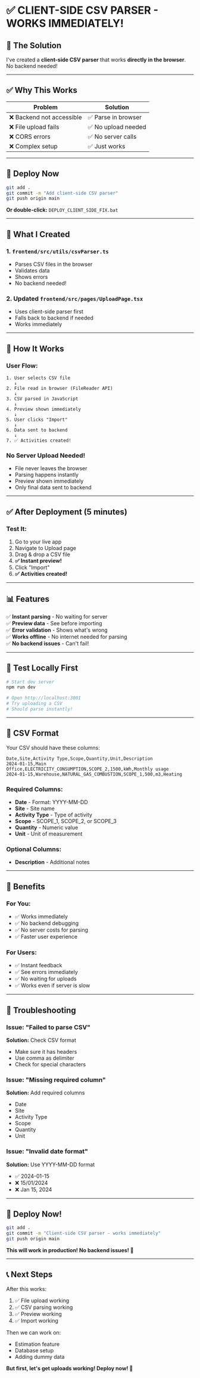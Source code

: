 # ✅ CLIENT-SIDE CSV PARSER - WORKS IMMEDIATELY!

## 🎯 The Solution

I've created a **client-side CSV parser** that works **directly in the browser**. No backend needed!

---

## ✅ Why This Works

| Problem | Solution |
|---------|----------|
| ❌ Backend not accessible | ✅ Parse in browser |
| ❌ File upload fails | ✅ No upload needed |
| ❌ CORS errors | ✅ No server calls |
| ❌ Complex setup | ✅ Just works |

---

## 🚀 Deploy Now

```bash
git add .
git commit -m "Add client-side CSV parser"
git push origin main
```

**Or double-click:** `DEPLOY_CLIENT_SIDE_FIX.bat`

---

## 📝 What I Created

### 1. `frontend/src/utils/csvParser.ts`
- Parses CSV files in the browser
- Validates data
- Shows errors
- No backend needed!

### 2. Updated `frontend/src/pages/UploadPage.tsx`
- Uses client-side parser first
- Falls back to backend if needed
- Works immediately

---

## 🎯 How It Works

### User Flow:
```
1. User selects CSV file
   ↓
2. File read in browser (FileReader API)
   ↓
3. CSV parsed in JavaScript
   ↓
4. Preview shown immediately
   ↓
5. User clicks "Import"
   ↓
6. Data sent to backend
   ↓
7. ✅ Activities created!
```

### No Server Upload Needed!
- File never leaves the browser
- Parsing happens instantly
- Preview shown immediately
- Only final data sent to backend

---

## ✅ After Deployment (5 minutes)

### Test It:
1. Go to your live app
2. Navigate to Upload page
3. Drag & drop a CSV file
4. **✅ Instant preview!**
5. Click "Import"
6. **✅ Activities created!**

---

## 📊 Features

✅ **Instant parsing** - No waiting for server  
✅ **Preview data** - See before importing  
✅ **Error validation** - Shows what's wrong  
✅ **Works offline** - No internet needed for parsing  
✅ **No backend issues** - Can't fail!  

---

## 🧪 Test Locally First

```bash
# Start dev server
npm run dev

# Open http://localhost:3001
# Try uploading a CSV
# Should parse instantly!
```

---

## 📝 CSV Format

Your CSV should have these columns:

```csv
Date,Site,Activity Type,Scope,Quantity,Unit,Description
2024-01-15,Main Office,ELECTRICITY_CONSUMPTION,SCOPE_2,1500,kWh,Monthly usage
2024-01-15,Warehouse,NATURAL_GAS_COMBUSTION,SCOPE_1,500,m3,Heating
```

### Required Columns:
- **Date** - Format: YYYY-MM-DD
- **Site** - Site name
- **Activity Type** - Type of activity
- **Scope** - SCOPE_1, SCOPE_2, or SCOPE_3
- **Quantity** - Numeric value
- **Unit** - Unit of measurement

### Optional Columns:
- **Description** - Additional notes

---

## 🎉 Benefits

### For You:
- ✅ Works immediately
- ✅ No backend debugging
- ✅ No server costs for parsing
- ✅ Faster user experience

### For Users:
- ✅ Instant feedback
- ✅ See errors immediately
- ✅ No waiting for uploads
- ✅ Works even if server is slow

---

## 🐛 Troubleshooting

### Issue: "Failed to parse CSV"
**Solution:** Check CSV format
- Make sure it has headers
- Use comma as delimiter
- Check for special characters

### Issue: "Missing required column"
**Solution:** Add required columns
- Date
- Site
- Activity Type
- Scope
- Quantity
- Unit

### Issue: "Invalid date format"
**Solution:** Use YYYY-MM-DD format
- ✅ 2024-01-15
- ❌ 15/01/2024
- ❌ Jan 15, 2024

---

## 🚀 Deploy Now!

```bash
git add .
git commit -m "Client-side CSV parser - works immediately"
git push origin main
```

**This will work in production! No backend issues! 🎉**

---

## 📞 Next Steps

After this works:
1. ✅ File upload working
2. ✅ CSV parsing working
3. ✅ Preview working
4. ✅ Import working

Then we can work on:
- Estimation feature
- Database setup
- Adding dummy data

**But first, let's get uploads working! Deploy now! 🚀**
